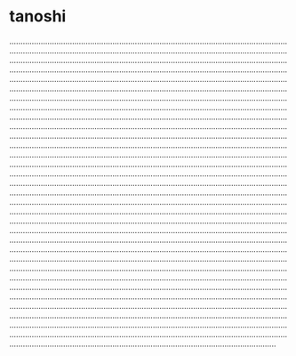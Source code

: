 # tanoshi

.......................................................................................................................................................................................................................................................................................................................................................................................................................................................................................................................................................................................................................................................................................................................................................................................................................................................................................................................................................................................................................................................................................................................................................................................................................................................................................................................................................................................................................................................................................................................................................................................................................................................................................................................................................................................................................................................................................................................................................................................................................................................................................................................................................................................................................................................................................................................................................................................................................................................................................................................................................................................................................................................................................................................................................................................................................................................................................................................................................................................................................................................................................................................................................................................................................................................................................................................................................................................................................................................................................................................................................................................................................................................................................................................................................................................................................................................................................................................................................................................................................................................................................................................................................................................................................................................